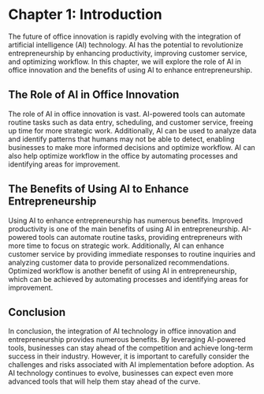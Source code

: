 Chapter 1: Introduction
=======================

The future of office innovation is rapidly evolving with the integration of artificial intelligence (AI) technology. AI has the potential to revolutionize entrepreneurship by enhancing productivity, improving customer service, and optimizing workflow. In this chapter, we will explore the role of AI in office innovation and the benefits of using AI to enhance entrepreneurship.

The Role of AI in Office Innovation
-----------------------------------

The role of AI in office innovation is vast. AI-powered tools can automate routine tasks such as data entry, scheduling, and customer service, freeing up time for more strategic work. Additionally, AI can be used to analyze data and identify patterns that humans may not be able to detect, enabling businesses to make more informed decisions and optimize workflow. AI can also help optimize workflow in the office by automating processes and identifying areas for improvement.

The Benefits of Using AI to Enhance Entrepreneurship
----------------------------------------------------

Using AI to enhance entrepreneurship has numerous benefits. Improved productivity is one of the main benefits of using AI in entrepreneurship. AI-powered tools can automate routine tasks, providing entrepreneurs with more time to focus on strategic work. Additionally, AI can enhance customer service by providing immediate responses to routine inquiries and analyzing customer data to provide personalized recommendations. Optimized workflow is another benefit of using AI in entrepreneurship, which can be achieved by automating processes and identifying areas for improvement.

Conclusion
----------

In conclusion, the integration of AI technology in office innovation and entrepreneurship provides numerous benefits. By leveraging AI-powered tools, businesses can stay ahead of the competition and achieve long-term success in their industry. However, it is important to carefully consider the challenges and risks associated with AI implementation before adoption. As AI technology continues to evolve, businesses can expect even more advanced tools that will help them stay ahead of the curve.
